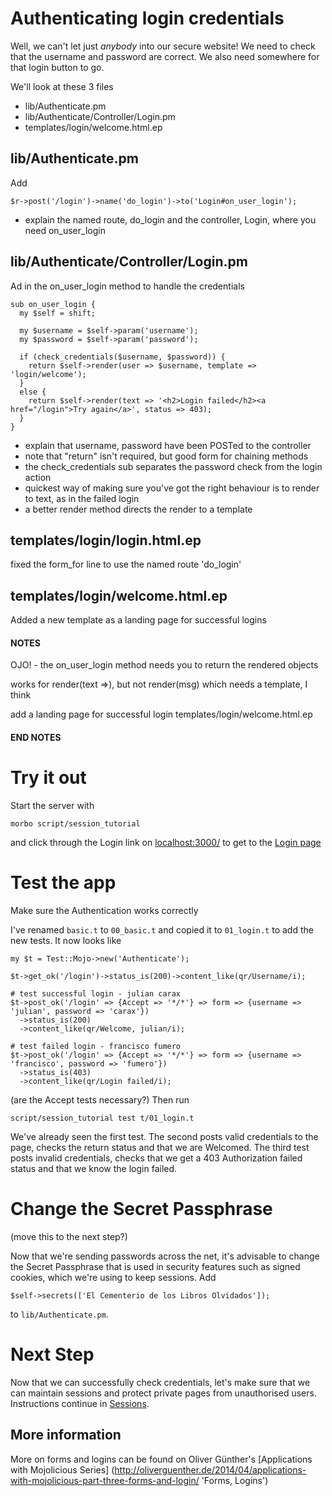 # Authenticating login credentials

Well, we can't let just _anybody_ into our secure website!
We need to check that the username and password are correct.
We also need somewhere for that login button to go.

We'll look at these 3 files
* lib/Authenticate.pm
* lib/Authenticate/Controller/Login.pm
* templates/login/welcome.html.ep

## lib/Authenticate.pm
Add
```
$r->post('/login')->name('do_login')->to('Login#on_user_login');
```
* explain the named route, do_login and the controller, Login, where you need on_user_login

## lib/Authenticate/Controller/Login.pm
Ad in the on_user_login method to handle the credentials
```
sub on_user_login {
  my $self = shift;

  my $username = $self->param('username');
  my $password = $self->param('password');

  if (check_credentials($username, $password)) {
    return $self->render(user => $username, template => 'login/welcome');
  } 
  else {
    return $self->render(text => '<h2>Login failed</h2><a href="/login">Try again</a>', status => 403);
  }
}
```
* explain that username, password have been POSTed to the controller
* note that "return" isn't required, but good form for chaining methods
* the check_credentials sub separates the password check from the login action
* quickest way of making sure you've got the right behaviour is to render to text, as in the failed login
* a better render method directs the render to a template

## templates/login/login.html.ep
fixed the form_for line to use the named route 'do_login'

## templates/login/welcome.html.ep
Added a new template as a landing page for successful logins

#### NOTES ####

OJO! - the on_user_login method needs you to return the rendered objects

works for render(text =>), but not render(msg) which needs a template, I think

add a landing page for successful login
	templates/login/welcome.html.ep

#### END NOTES ####

# Try it out
Start the server with
```
morbo script/session_tutorial
```
and click through the Login link on [localhost:3000/](http://localhost:3000/)
to get to the [Login page](http://localhost:3000/login)

# Test the app

Make sure the Authentication works correctly

I've renamed `basic.t` to `00_basic.t` and copied it to `01_login.t` to add the
new tests.  It now looks like
```
my $t = Test::Mojo->new('Authenticate');

$t->get_ok('/login')->status_is(200)->content_like(qr/Username/i);

# test successful login - julian carax
$t->post_ok('/login' => {Accept => '*/*'} => form => {username => 'julian', password => 'carax'})
  ->status_is(200)
  ->content_like(qr/Welcome, julian/i);

# test failed login - francisco fumero
$t->post_ok('/login' => {Accept => '*/*'} => form => {username => 'francisco', password => 'fumero'})
  ->status_is(403)
  ->content_like(qr/Login failed/i);
```
(are the Accept tests necessary?)  Then run
```
script/session_tutorial test t/01_login.t
```
We've already seen the first test.  The second posts valid credentials to the page,
checks the return status and that we are Welcomed.  The third test posts invalid
credentials, checks that we get a 403 Authorization failed status and that
we know the login failed.

# Change the Secret Passphrase
(move this to the next step?)

Now that we're sending passwords across the net, it's advisable to change the Secret Passphrase
that is used in security features such as signed cookies, which we're using to keep sessions.
Add
```
$self->secrets(['El Cementerio de los Libros Olvidados']);
```
to `lib/Authenticate.pm`.


# Next Step

Now that we can successfully check credentials, let's make sure that we can maintain sessions
and protect private pages from unauthorised users.  Instructions continue in [Sessions](Sessions.md).

## More information

More on forms and logins can be found on Oliver Günther's [Applications with Mojolicious Series]
(http://oliverguenther.de/2014/04/applications-with-mojolicious-part-three-forms-and-login/ 'Forms, Logins')
